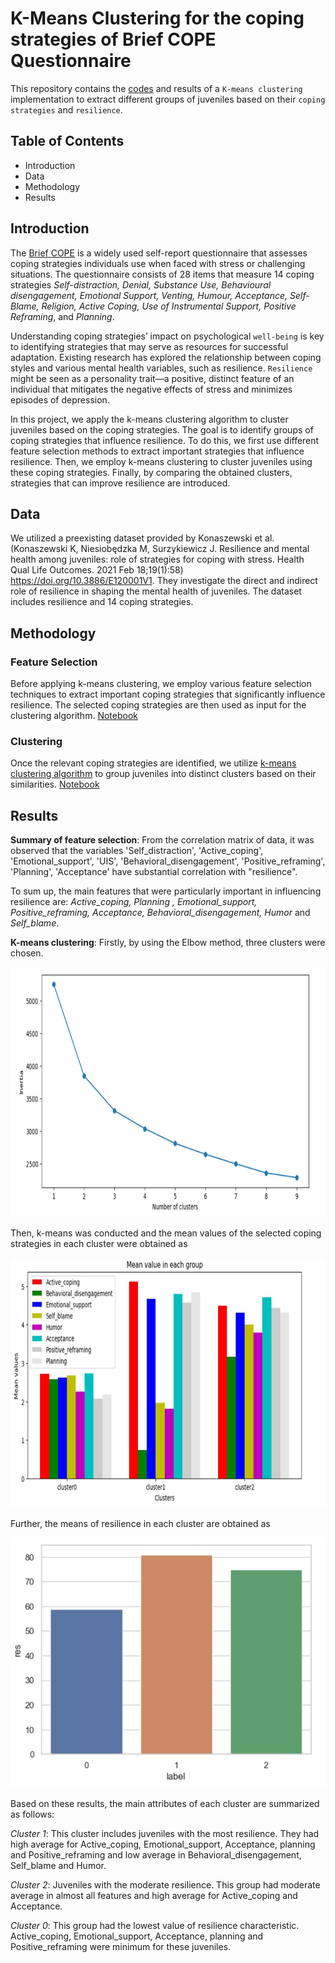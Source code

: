 # K-Means Clustering for the coping strategies of Brief COPE Questionnaire
This repository contains the [codes](https://github.com/AbbasPak/K-Means-Clustering-in-psychology-Case-study/blob/main/clustering%20coping.ipynb) and results of a `K-means clustering` implementation to extract different groups of juveniles based on their `coping strategies` and `resilience`.  


## Table of Contents
+ Introduction
+ Data
+ Methodology
+ Results

## Introduction

The [Brief COPE](https://github.com/AbbasPak/K-Means-Clustering-in-psychology-Case-study/blob/main/cope.rst) is a widely used self-report questionnaire that assesses coping strategies individuals use when faced with stress or challenging situations. The questionnaire consists of 28 items that measure 14 coping strategies *Self-distraction, Denial, Substance Use, Behavioural disengagement, Emotional Support, Venting, Humour, Acceptance, Self-Blame, Religion, Active Coping, Use of Instrumental Support, Positive Reframing*, and *Planning*.

Understanding coping strategies’ impact on psychological `well-being` is key to identifying strategies that may serve as resources for successful adaptation. Existing research has explored the relationship between coping styles and various mental health variables, such as resilience. `Resilience` might be seen as a personality trait—a positive, distinct feature of an individual that mitigates the negative effects of stress and minimizes episodes of depression. 

In this project, we apply the k-means clustering algorithm to cluster juveniles based on the coping strategies. The goal is to identify groups of coping strategies that influence resilience. To do this, we first use different feature selection methods to extract important strategies that influence resilience. Then, we employ k-means clustering to cluster juveniles using these coping strategies. Finally, by comparing the obtained clusters, strategies that can improve resilience are introduced.

## Data 
We utilized a preexisting dataset provided by Konaszewski et al. (Konaszewski K, Niesiobędzka M, Surzykiewicz J. Resilience and mental health among juveniles: role of strategies for coping with stress. Health Qual Life Outcomes. 2021 Feb 18;19(1):58) https://doi.org/10.3886/E120001V1. They investigate the direct and indirect role of resilience in shaping the mental health of juveniles. The dataset includes resilience and 14 coping strategies. 

## Methodology
### Feature Selection
Before applying k-means clustering, we employ various feature selection techniques to extract important coping strategies that significantly influence resilience. The selected coping strategies are then used as input for the clustering algorithm. [Notebook](https://github.com/AbbasPak/K-Means-Clustering-in-psychology-Case-study/blob/main/clustering%20coping.ipynb)
### Clustering 
Once the relevant coping strategies are identified, we utilize  [k-means clustering algorithm](https://github.com/AbbasPak/K-Means-Clustering-in-psychology-Case-study/blob/main/k-means%20algorithm.md) to group juveniles into distinct clusters 
based on their similarities. [Notebook](https://github.com/AbbasPak/K-Means-Clustering-in-psychology-Case-study/blob/main/clustering%20coping.ipynb)

## Results

**Summary of feature selection**: From the correlation matrix of data, it was observed that the variables 'Self_distraction', 'Active_coping', 'Emotional_support', 'UIS', 'Behavioral_disengagement', 'Positive_reframing', 'Planning', 'Acceptance' have substantial correlation with "resilience".

To sum up, the main features that were particularly important in influencing resilience are: *Active_coping, Planning , Emotional_support, Positive_reframing, Acceptance, Behavioral_disengagement, Humor* and *Self_blame*.

**K-means clustering**: Firstly, by using the Elbow method, three clusters were chosen. 

<img src="figures/elbow.JPG" width="800" height="400"> 

Then, k-means was conducted and the mean values of the selected coping strategies in each cluster were obtained as 

<img src="figures/coping.JPG" width="800" height="400"> 

Further, the means of resilience in each cluster are obtained as 

<img src="figures/res.JPG" width="800" height="400"> 

Based on these results, the main attributes of each cluster are summarized as follows:

_Cluster 1_: This cluster includes juveniles with the most resilience. They had high average for Active_coping, Emotional_support, Acceptance, planning and Positive_reframing and low average in Behavioral_disengagement, Self_blame and Humor.

_Cluster 2_: Juveniles with the moderate resilience. This group had moderate average in almost all features and high average for Active_coping and Acceptance.

_Cluster 0_: This group had the lowest value of resilience characteristic. Active_coping, Emotional_support, Acceptance, planning and Positive_reframing were minimum for these juveniles.









